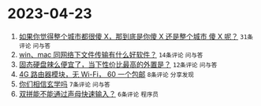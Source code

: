 # 2023-04-23

1. [如果你觉得整个城市都很傻 X，那到底是你傻 X 还是整个城市 傻 X 呢？](https://www.v2ex.com/t/934666) `31条评论` `问与答`
1. [win、mac 同网络下文件传输有什么好软件？](https://www.v2ex.com/t/934659) `14条评论` `问与答`
1. [固态硬盘辣么便宜了，当下性价比最高的外置是？](https://www.v2ex.com/t/934657) `12条评论` `问与答`
1. [4G 路由器模块，无 Wi-Fi， 60 一个包邮](https://www.v2ex.com/t/934653) `8条评论` `分享发现`
1. [你们相信玄学吗](https://www.v2ex.com/t/934672) `7条评论` `问与答`
1. [双拼能不能通过声母快速输入？](https://www.v2ex.com/t/934654) `6条评论` `程序员`
